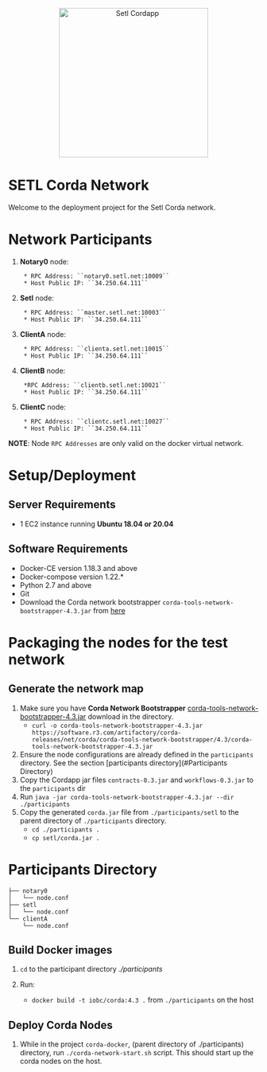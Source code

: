 <p align="center">
  <img src="https://setl.io/build/images/logo.png" style="align:right, float:left" alt="Setl Cordapp" width="300">
</p>

# SETL Corda Network

Welcome to the deployment project for the Setl Corda network.

# Network Participants

1. **Notary0** node:

        * RPC Address: ``notary0.setl.net:10009``
        * Host Public IP: ``34.250.64.111``

2. **Setl** node:

        * RPC Address: ``master.setl.net:10003``
        * Host Public IP: ``34.250.64.111``

3. **ClientA** node:

        * RPC Address: ``clienta.setl.net:10015``
        * Host Public IP: ``34.250.64.111``

4. **ClientB** node:

        *RPC Address: ``clientb.setl.net:10021``
        * Host Public IP: ``34.250.64.111``


5. **ClientC** node:

        * RPC Address: ``clientc.setl.net:10027``
        * Host Public IP: ``34.250.64.111``

**NOTE**: Node ``RPC Addresses`` are only valid on the docker virtual network.

# Setup/Deployment

## Server Requirements

* 1 EC2 instance running **Ubuntu 18.04 or 20.04**

## Software Requirements

* Docker-CE version 1.18.3 and above
* Docker-compose version 1.22.*
* Python 2.7 and above
* Git
* Download the Corda network bootstrapper ``corda-tools-network-bootstrapper-4.3.jar`` from [here](https://software.r3.com/artifactory/corda-releases/net/corda/corda-tools-network-bootstrapper/4.3/corda-tools-network-bootstrapper-4.3.jar)


# Packaging the nodes for the test network

## Generate the network map

1. Make sure you have **Corda Network Bootstrapper** [corda-tools-network-bootstrapper-4.3.jar](https://software.r3.com/artifactory/corda-releases/net/corda/corda-tools-network-bootstrapper/4.3/corda-tools-network-bootstrapper-4.3.jar) download in the directory.
    - ``curl -o corda-tools-network-bootstrapper-4.3.jar https://software.r3.com/artifactory/corda-releases/net/corda/corda-tools-network-bootstrapper/4.3/corda-tools-network-bootstrapper-4.3.jar ``
2. Ensure the node configurations are already defined in the ``participants`` directory. See the section [participants directory](#Participants Directory)
3. Copy the Cordapp jar files ``contracts-0.3.jar`` and ``workflows-0.3.jar`` to the ``participants`` dir
4. Run ``java -jar corda-tools-network-bootstrapper-4.3.jar --dir ./participants``
5. Copy the generated ``corda.jar`` file from ``./participants/setl`` to the parent directory of ``./participants`` directory.
   - ``cd ./participants .``
   - ``cp setl/corda.jar .``

# Participants Directory

    ├── notary0
    │   └── node.conf
    ├── setl
    │   └── node.conf
    └── clientA
        └── node.conf


## Build Docker images

1. ``cd`` to the participant directory *./participants*
2. Run:

    * ``docker build -t iobc/corda:4.3 .`` from ``./participants`` on the host
    

## Deploy Corda Nodes

1. While in the project ``corda-docker``, (parent directory of ./participants) directory, run ``./corda-network-start.sh`` script. This should start up the corda nodes on the host.

